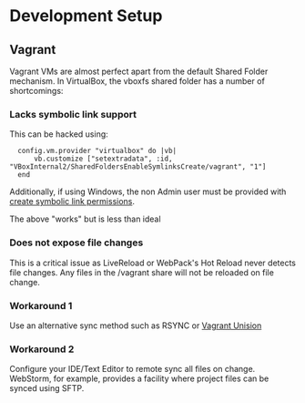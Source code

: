 # Development Setup

## Vagrant

Vagrant VMs are almost perfect apart from the default Shared Folder mechanism. In VirtualBox, the vboxfs shared folder has a number of shortcomings:
 
### Lacks symbolic link support

This can be hacked using: 

```
  config.vm.provider "virtualbox" do |vb|
      vb.customize ["setextradata", :id, "VBoxInternal2/SharedFoldersEnableSymlinksCreate/vagrant", "1"]
  end
```

Additionally, if using Windows, the non Admin user must be provided with [create symbolic link permissions](http://superuser.com/questions/124679/how-do-i-create-a-link-in-windows-7-home-premium-as-a-regular-user?answertab=votes#125981).

The above "works" but is less than ideal

### Does not expose file changes

This is a critical issue as LiveReload or WebPack's Hot Reload never detects file changes. Any files in the /vagrant share will not be reloaded on file change.

### Workaround 1

Use an alternative sync method such as RSYNC or [Vagrant Unision](https://github.com/mrdavidlaing/vagrant-unison)

### Workaround 2

Configure your IDE/Text Editor to remote sync all files on change. WebStorm, for example, provides a facility where project files can be synced using SFTP.
